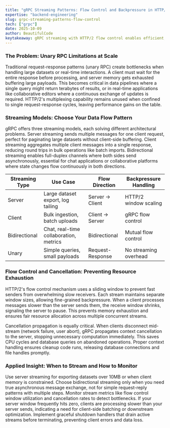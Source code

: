 ```yaml
---
title: "gRPC Streaming Patterns: Flow Control and Backpressure in HTTP/2"
expertise: "backend-engineering"
slug: grpc-streaming-patterns-flow-control
tech: ["grpc"]
date: 2025-10-09
author: BeautifulCode
keytakeaway: gRPC streaming with HTTP/2 flow control enables efficient, scalable communication by preventing resource exhaustion and adapting to client processing speed through automatic backpressure mechanisms.
---
```


### The Problem: Unary RPC Limitations at Scale

Traditional request-response patterns (unary RPC) create bottlenecks when handling large datasets or real-time interactions. A client must wait for the entire response before processing, and server memory gets exhausted buffering large payloads. This becomes critical in data pipelines where a single query might return terabytes of results, or in real-time applications like collaborative editors where a continuous exchange of updates is required. HTTP/2's multiplexing capability remains unused when confined to single request-response cycles, leaving performance gains on the table.

### Streaming Models: Choose Your Data Flow Pattern

gRPC offers three streaming models, each solving different architectural problems. Server streaming sends multiple messages for one client request, perfect for paginating large datasets without client-side buffering. Client streaming aggregates multiple client messages into a single response, reducing round trips in bulk operations like batch imports. Bidirectional streaming enables full-duplex channels where both sides send asynchronously, essential for chat applications or collaborative platforms where state changes flow continuously in both directions.

| Streaming Type | Use Case | Flow Direction | Backpressure Handling |
|---|---|---|---|
| Server | Large dataset export, log tailing | Server → Client | HTTP/2 window scaling |
| Client | Bulk ingestion, batch uploads | Client → Server | gRPC flow control |
| Bidirectional | Chat, real-time collaboration, metrics | Bidirectional | Mutual flow control |
| Unary | Simple queries, small payloads | Request-Response | No streaming overhead |

### Flow Control and Cancellation: Preventing Resource Exhaustion

HTTP/2's flow control mechanism uses a sliding window to prevent fast senders from overwhelming slow receivers. Each stream maintains separate window sizes, allowing fine-grained backpressure. When a client processes messages slower than the server sends them, the receive window shrinks, signaling the server to pause. This prevents memory exhaustion and ensures fair resource allocation across multiple concurrent streams.

Cancellation propagation is equally critical. When clients disconnect mid-stream (network failure, user abort), gRPC propagates context cancellation to the server, stopping unnecessary computation immediately. This saves CPU cycles and database queries on abandoned operations. Proper context handling ensures cleanup code runs, releasing database connections and file handles promptly.

### Applied Insight: When to Stream and How to Monitor

Use server streaming for exporting datasets over 10MB or when client memory is constrained. Choose bidirectional streaming only when you need true asynchronous message exchange, not for simple request-reply patterns with multiple steps. Monitor stream metrics like flow control window utilization and cancellation rates to detect bottlenecks. If your server window frequently hits zero, clients are processing slower than your server sends, indicating a need for client-side batching or downstream optimization. Implement graceful shutdown handlers that drain active streams before terminating, preventing client errors and data loss.